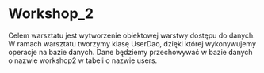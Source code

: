# Workshop_2
Celem warsztatu jest wytworzenie obiektowej warstwy dostępu do danych. 
W ramach warsztatu tworzymy klasę UserDao, dzięki której wykonywujemy operacje na bazie danych. 
Dane będziemy przechowywać w bazie danych o nazwie workshop2 w tabeli o nazwie users.
